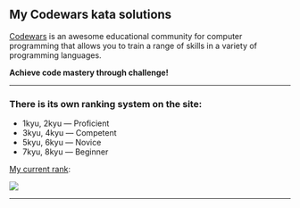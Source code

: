 ## My Codewars kata solutions

[Codewars](https://www.codewars.com/r/ORz5AA) is an awesome educational community for computer programming that allows you to train a range of skills in a variety of programming languages.

**Achieve code mastery through challenge!**

---

### There is its own ranking system on the site:

- 1kyu, 2kyu — Proficient
- 3kyu, 4kyu — Competent
- 5kyu, 6kyu — Novice
- 7kyu, 8kyu — Beginner

[My current rank](https://www.codewars.com/users/khlivnyuk):

<img src='https://www.codewars.com/users/khlivnyuk/badges/large'>

---
